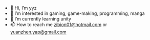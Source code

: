 - 👋 Hi, I’m yyz
- 👀 I’m interested in gaming, game-making, programming, manga
- 🌱 I’m currently learning unity
- 📫 How to reach me zibion01@hotmail.com or yuanzhen.yap@gmail.com

<!---
yyz-sg/yyz-sg is a ✨ special ✨ repository because its `README.md` (this file) appears on your GitHub profile.
You can click the Preview link to take a look at your changes.
--->
